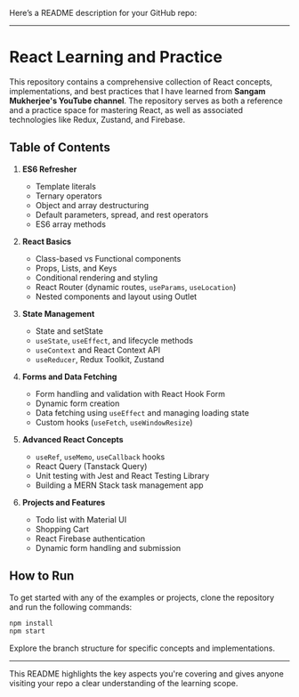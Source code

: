 Here’s a README description for your GitHub repo:

---

# React Learning and Practice

This repository contains a comprehensive collection of React concepts, implementations, and best practices that I have learned from **Sangam Mukherjee's YouTube channel**. The repository serves as both a reference and a practice space for mastering React, as well as associated technologies like Redux, Zustand, and Firebase.

## Table of Contents
1. **ES6 Refresher**  
   - Template literals  
   - Ternary operators  
   - Object and array destructuring  
   - Default parameters, spread, and rest operators  
   - ES6 array methods

2. **React Basics**  
   - Class-based vs Functional components  
   - Props, Lists, and Keys  
   - Conditional rendering and styling  
   - React Router (dynamic routes, `useParams`, `useLocation`)  
   - Nested components and layout using Outlet

3. **State Management**  
   - State and setState  
   - `useState`, `useEffect`, and lifecycle methods  
   - `useContext` and React Context API  
   - `useReducer`, Redux Toolkit, Zustand

4. **Forms and Data Fetching**  
   - Form handling and validation with React Hook Form  
   - Dynamic form creation  
   - Data fetching using `useEffect` and managing loading state  
   - Custom hooks (`useFetch`, `useWindowResize`)

5. **Advanced React Concepts**  
   - `useRef`, `useMemo`, `useCallback` hooks  
   - React Query (Tanstack Query)  
   - Unit testing with Jest and React Testing Library  
   - Building a MERN Stack task management app

6. **Projects and Features**  
   - Todo list with Material UI  
   - Shopping Cart  
   - React Firebase authentication  
   - Dynamic form handling and submission

## How to Run
To get started with any of the examples or projects, clone the repository and run the following commands:

```bash
npm install
npm start
```

Explore the branch structure for specific concepts and implementations.

---

This README highlights the key aspects you're covering and gives anyone visiting your repo a clear understanding of the learning scope.
